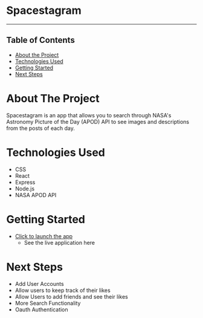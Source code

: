 # Spacestagram 
---
## Table of Contents

* [About the Project](#about-the-project)
* [Technologies Used](#technologies-used)
* [Getting Started](#getting-started)
* [Next Steps](#next-steps)


# About The Project
Spacestagram is an app that allows you to search through NASA's Astronomy Picture of the Day (APOD) API to see images and descriptions from the posts of each day.





# Technologies Used
* CSS
* React
* Express
* Node.js
* NASA APOD API



# Getting Started

* [Click to launch the app](http://spacestagram-kklu.herokuapp.com/)
    * See the live application here


# Next Steps
* Add User Accounts
* Allow users to keep track of their likes
* Allow Users to add friends and see their likes
* More Search Functionality
* Oauth Authentication




